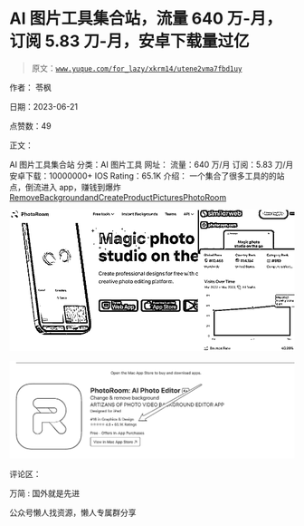 # AI 图片工具集合站，流量 640 万-月，订阅 5.83 刀-月，安卓下载量过亿

> 原文：[`www.yuque.com/for_lazy/xkrm14/utene2vma7fbd1uy`](https://www.yuque.com/for_lazy/xkrm14/utene2vma7fbd1uy)

作者： 苓枫

日期：2023-06-21

点赞数：49

正文：

AI 图片工具集合站 分类：AI 图片工具 网址： 流量：640 万/月 订阅：5.83 刀/月 安卓下载：10000000+ IOS Rating：65.1K 介绍： 一个集合了很多工具的的站点，倒流进入 app，赚钱到爆炸[RemoveBackgroundandCreateProductPicturesPhotoRoom](https://www.photoroom.com/)

![](img/79fbea8b5701e65cda90a929ab7145bc.png)  

![](img/6962c6b4b2251087ae9b89f8627878ad.png)  

评论区：

万简 : 国外就是先进

公众号懒人找资源，懒人专属群分享

